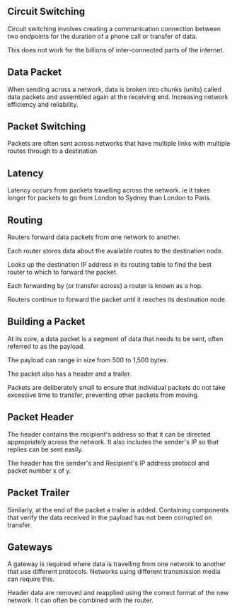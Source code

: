 ## Circuit Switching

Circuit switching involves creating a communication connection between two endpoints for the duration of a phone call or transfer of data.

This does not work for the billions of inter-connected parts of the internet.

## Data Packet

When sending across a network, data is broken into chunks (units) called data packets and assembled again at the receiving end. Increasing network efficiency and reliability.

## Packet Switching

Packets are often sent across networks that have multiple links with multiple routes through to a destination

## Latency

Latency occurs from packets travelling across the network. ie it takes longer for packets to go from London to Sydney than London to Paris.

## Routing

Routers forward data packets from one network to another.

Each router stores data about the available routes to the destination node.

Looks up the destination IP address in its routing table to find the best router to which to forward the packet.

Each forwarding by (or transfer across) a router is known as a hop.

Routers continue to forward the packet until it reaches its destination node.

## Building a Packet

At its core, a data packet is a segment of data that needs to be sent, often referred to as the payload.

The payload can range in size from 500 to 1,500 bytes.

The packet also has a header and a trailer.

Packets are deliberately small to ensure that individual packets do not take excessive time to transfer, preventing other packets from moving.

## Packet Header

The header contains the recipient's address so that it can be directed appropriately across the network. It also includes the sender's IP so that replies can be sent easily.

The header has the sender's and Recipient's IP address protocol and packet number x of y.

## Packet Trailer

Similarly, at the end of the packet a trailer is added. Containing components that verify the data received in the payload has not been corrupted on transfer.

## Gateways

A gateway is required where data is travelling from one network to another that use different protocols. Networks using different transmission media can require this.

Header data are removed and reapplied using the correct format of the new network. It can often be combined with the router.
